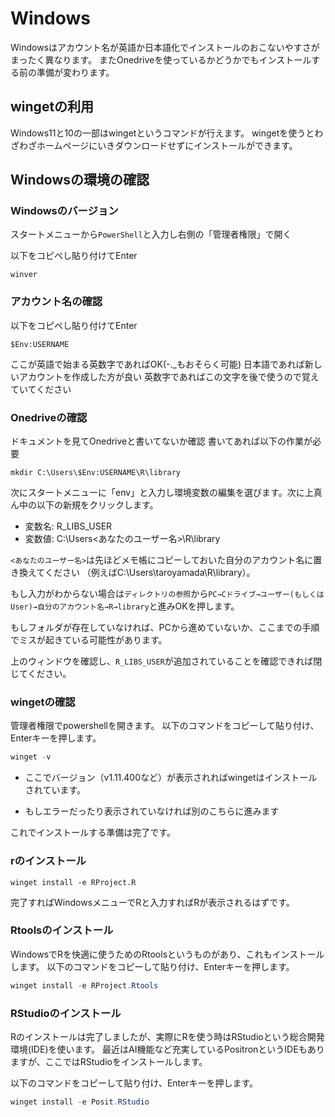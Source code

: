 # Windows

Windowsはアカウント名が英語か日本語化でインストールのおこないやすさがまったく異なります。
またOnedriveを使っているかどうかでもインストールする前の準備が変わります。

## wingetの利用
Windows11と10の一部はwingetというコマンドが行えます。
wingetを使うとわざわざホームページにいきダウンロードせずにインストールができます。

## Windowsの環境の確認

### Windowsのバージョン

スタートメニューから`PowerShell`と入力し右側の「管理者権限」で開く

以下をコピペし貼り付けてEnter

```
winver
```

### アカウント名の確認
以下をコピペし貼り付けてEnter

```
$Env:USERNAME
```

ここが英語で始まる英数字であればOK(-._もおそらく可能)
日本語であれば新しいアカウントを作成した方が良い
英数字であればこの文字を後で使うので覚えていてください

### Onedriveの確認
ドキュメントを見てOnedriveと書いてないか確認
書いてあれば以下の作業が必要

```
mkdir C:\Users\$Env:USERNAME\R\library
```

次にスタートメニューに「env」と入力し環境変数の編集を選びます。次に上真ん中の以下の新規をクリックします。

-   変数名: R_LIBS_USER
-   変数値: C:\Users\<あなたのユーザー名\>\R\library

`<あなたのユーザー名>`は先ほどメモ帳にコピーしておいた自分のアカウント名に置き換えてください （例えばC:\Users\taroyamada\R\library）。

もし入力がわからない場合は`ディレクトリの参照`から`PC→Cドライブ→ユーザー(もしくはUser)→自分のアカウント名→R→library`と進みOKを押します。

もしフォルダが存在していなければ、PCから進めていないか、ここまでの手順でミスが起きている可能性があります。

上のウィンドウを確認し、`R_LIBS_USER`が追加されていることを確認できれば閉じてください。

### wingetの確認

管理者権限でpowershellを開きます。 以下のコマンドをコピーして貼り付け、Enterキーを押します。

``` powershell
winget -v
```

-   ここでバージョン（v1.11.400など）が表示されればwingetはインストールされています。

-   もしエラーだったり表示されていなければ別のこちらに進みます

これでインストールする準備は完了です。


### rのインストール

```
winget install -e RProject.R
```

完了すればWindowsメニューでRと入力すればRが表示されるはずです。

### Rtoolsのインストール

WindowsでRを快適に使うためのRtoolsというものがあり、これもインストールします。 以下のコマンドをコピーして貼り付け、Enterキーを押します。

``` powershell
winget install -e RProject.Rtools
```

### RStudioのインストール

Rのインストールは完了しましたが、実際にRを使う時はRStudioという総合開発環境(IDE)を使います。 最近はAI機能など充実しているPositronというIDEもありますが、ここではRStudioをインストールします。

以下のコマンドをコピーして貼り付け、Enterキーを押します。

``` powershell
winget install -e Posit.RStudio
```




